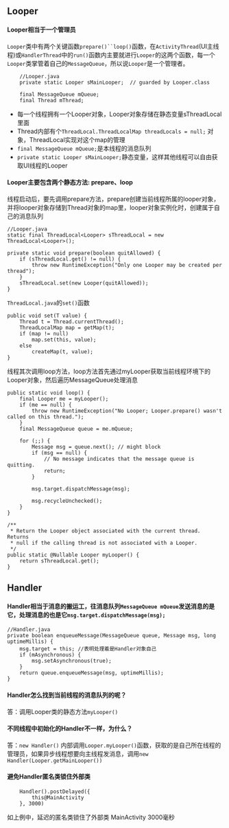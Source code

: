 ## Looper
#### Looper相当于一个管理员

`Looper`类中有两个关键函数`prepare()``loop()`函数，在`ActivityThread`(UI主线程)或`HandlerThread`中的`run()`函数内主要就进行`Looper`的这两个函数，每一个`Looper`类掌管着自己的`MessageQueue`，所以说`Looper`是一个管理者。

	    //Looper.java
	    private static Looper sMainLooper;  // guarded by Looper.class
	
	    final MessageQueue mQueue;
	    final Thread mThread;
	    
* 每一个线程拥有一个Looper对象，Looper对象存储在静态变量sThreadLocal里面
* Thread内部有个`ThreadLocal.ThreadLocalMap threadLocals = null;` 对象，ThreadLocal实现对这个map的管理
* `final MessageQueue mQueue;`是本线程的消息队列
* `private static Looper sMainLooper;`静态变量，这样其他线程可以自由获取UI线程的Looper

#### Looper主要包含两个静态方法: prepare、loop
线程启动后，要先调用prepare方法，prepare创建当前线程所属的looper对象，并将looper对象存储到Thread对象的map里，looper对象实例化时，创建属于自己的消息队列

    //Looper.java
	static final ThreadLocal<Looper> sThreadLocal = new ThreadLocal<Looper>();
    
    private static void prepare(boolean quitAllowed) {
        if (sThreadLocal.get() != null) {
            throw new RuntimeException("Only one Looper may be created per thread");
        }
        sThreadLocal.set(new Looper(quitAllowed));
    }

`ThreadLocal.java`的`set()`函数

    public void set(T value) {
        Thread t = Thread.currentThread();
        ThreadLocalMap map = getMap(t);
        if (map != null)
            map.set(this, value);
        else
            createMap(t, value);
    }

线程其次调用loop方法，loop方法首先通过myLooper获取当前线程环境下的Looper对象，然后遍历MessageQueue处理消息

    public static void loop() {
        final Looper me = myLooper();
        if (me == null) {
            throw new RuntimeException("No Looper; Looper.prepare() wasn't called on this thread.");
        }
        final MessageQueue queue = me.mQueue;

        for (;;) {
            Message msg = queue.next(); // might block
            if (msg == null) {
                // No message indicates that the message queue is quitting.
                return;
            }

            msg.target.dispatchMessage(msg);

            msg.recycleUnchecked();
        }
    }
    
    /**
     * Return the Looper object associated with the current thread.  Returns
     * null if the calling thread is not associated with a Looper.
     */
    public static @Nullable Looper myLooper() {
        return sThreadLocal.get();
    }
    
## Handler
#### Handler相当于消息的搬运工，往消息队列`MessageQueue mQueue`发送消息的是它，处理消息的也是它`msg.target.dispatchMessage(msg);`

	//Handler.java
    private boolean enqueueMessage(MessageQueue queue, Message msg, long uptimeMillis) {
        msg.target = this; //表明处理着是Handler对象自己
        if (mAsynchronous) {
            msg.setAsynchronous(true);
        }
        return queue.enqueueMessage(msg, uptimeMillis);
    }
    
#### Handler怎么找到当前线程的消息队列的呢？
答：调用Looper类的静态方法`myLooper()`

#### 不同线程中初始化的Handler不一样，为什么？
答：`new Handler()` 内部调用`Looper.myLooper()`函数，获取的是自己所在线程的管理员，如果异步线程想要向主线程发消息，调用`new Handler(Looper.getMainLooper())`

#### 避免Handler匿名类锁住外部类

        Handler().postDelayed({
            this@MainActivity
        }, 3000)
如上例中，延迟的匿名类锁住了外部类 MainActivity 3000毫秒
